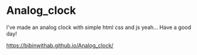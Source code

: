 # Analog_clock
I've made an analog clock with simple html css and js
yeah... Have a good day!

https://bibinwithab.github.io/Analog_clock/
